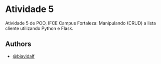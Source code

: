 
# Atividade 5

Atividade 5 de POO, IFCE Campus Fortaleza:
Manipulando (CRUD) a lista cliente utilizando Python e Flask.


## Authors

- [@biavidalf](https://www.github.com/biavidalf)

  
